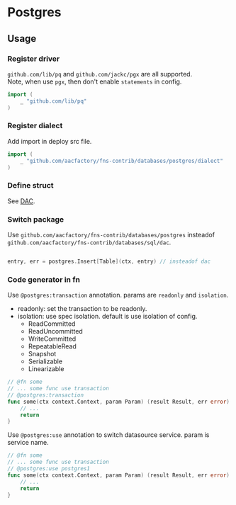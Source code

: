 # Postgres

## Usage
### Register driver
`github.com/lib/pq` and `github.com/jackc/pgx` are all supported.  
Note, when use `pgx`, then don't enable `statements` in config. 
```go
import (
    _ "github.com/lib/pq"
)
```
### Register dialect
Add import in deploy src file.
```go
import (
	_ "github.com/aacfactory/fns-contrib/databases/postgres/dialect"
)
```
### Define struct
See [DAC](https://github.com/aacfactory/fns-contrib/tree/main/databases/sql/dac).
### Switch package
Use `github.com/aacfactory/fns-contrib/databases/postgres` insteadof `github.com/aacfactory/fns-contrib/databases/sql/dac`.
```go

entry, err = postgres.Insert[Table](ctx, entry) // insteadof dac

```
### Code generator in fn
Use `@postgres:transaction` annotation. params are `readonly` and `isolation`.
* readonly: set the transaction to be readonly.
* isolation: use spec isolation. default is use isolation of config.
    * ReadCommitted
    * ReadUncommitted
    * WriteCommitted
    * RepeatableRead
    * Snapshot
    * Serializable
    * Linearizable
```go
// @fn some
// ... some func use transaction
// @postgres:transaction
func some(ctx context.Context, param Param) (result Result, err error) {
	// ...
	return
}
```
Use `@postgres:use` annotation to switch datasource service. param is service name.
```go
// @fn some
// ... some func use transaction
// @postgres:use postgres1
func some(ctx context.Context, param Param) (result Result, err error) {
	// ...
	return
}
```